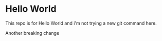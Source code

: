# Hello World

This repo is for Hello World and i'm not trying a new git command here.

Another breaking change
